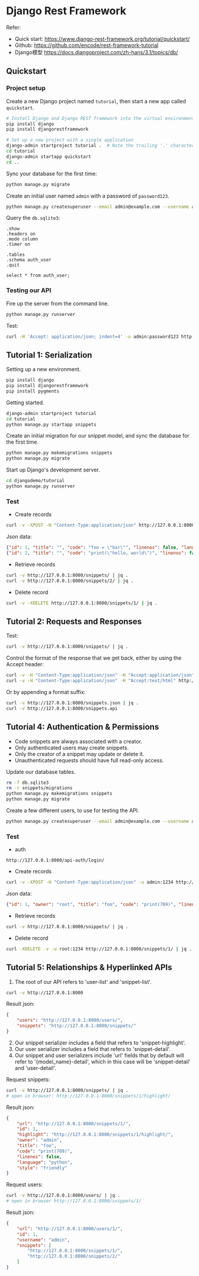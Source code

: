 # Django Rest Framework

Refer:

- Quick start: <https://www.django-rest-framework.org/tutorial/quickstart/>
- Github: <https://github.com/encode/rest-framework-tutorial>
- Django模型 <https://docs.djangoproject.com/zh-hans/3.1/topics/db/>

## Quickstart

### Project setup

Create a new Django project named `tutorial`, then start a new app called `quickstart`.

```sh
# Install Django and Django REST framework into the virtual environment
pip install django
pip install djangorestframework

# Set up a new project with a single application
django-admin startproject tutorial .  # Note the trailing '.' character
cd tutorial
django-admin startapp quickstart
cd ..
```

Sync your database for the first time:

```sh
python manage.py migrate
```

Create an initial user named `admin` with a password of `password123`.

```sh
python manage.py createsuperuser --email admin@example.com --username admin
```

Query the `db.sqlite3`:

```text
.show
.headers on
.mode column
.timer on

.tables
.schema auth_user
.quit

select * from auth_user;
```

### Testing our API

Fire up the server from the command line.

```sh
python manage.py runserver
```

Test:

```sh
curl -H 'Accept: application/json; indent=4' -u admin:password123 http://127.0.0.1:8000/users/
```

## Tutorial 1: Serialization

Setting up a new environment.

```sh
pip install django
pip install djangorestframework
pip install pygments
```

Getting started.

```sh
django-admin startproject tutorial
cd tutorial
python manage.py startapp snippets
```

Create an initial migration for our snippet model, and sync the database for the first time.

```sh
python manage.py makemigrations snippets
python manage.py migrate
```

Start up Django's development server.

```sh
cd djangodemo/tutorial
python manage.py runserver
```

### Test

- Create records

```sh
curl -v -XPOST -H "Content-Type:application/json" http://127.0.0.1:8000/snippets/ -d @data.json
```

Json data:

```json
{"id": 1, "title": "", "code": "foo = \"bar\"", "linenos": false, "language": "python", "style": "friendly"}
{"id": 2, "title": "", "code": "print(\"hello, world\")", "linenos": false, "language": "python", "style": "friendly"}
```

- Retrieve records

```sh
curl -v http://127.0.0.1:8000/snippets/ | jq .
curl -v http://127.0.0.1:8000/snippets/2/ | jq .
```

- Delete record

```sh
curl -v -XDELETE http://127.0.0.1:8000/snippets/1/ | jq .
```

## Tutorial 2: Requests and Responses

Test:

```sh
curl -v http://127.0.0.1:8000/snippets/ | jq .
```

Control the format of the response that we get back, either by using the Accept header:

```sh
curl -v -H "Content-Type:application/json" -H "Accept:application/json" http://127.0.0.1:8000/snippets/ | jq .
curl -v -H "Content-Type:application/json" -H "Accept:text/html" http://127.0.0.1:8000/snippets/
```

Or by appending a format suffix:

```sh
curl -v http://127.0.0.1:8000/snippets.json | jq .
curl -v http://127.0.0.1:8000/snippets.api
```

## Tutorial 4: Authentication & Permissions

- Code snippets are always associated with a creator.
- Only authenticated users may create snippets.
- Only the creator of a snippet may update or delete it.
- Unauthenticated requests should have full read-only access.

Update our database tables.

```sh
rm -f db.sqlite3
rm -r snippets/migrations
python manage.py makemigrations snippets
python manage.py migrate
```

Create a few different users, to use for testing the API.

```sh
python manage.py createsuperuser --email admin@example.com --username admin
```

### Test

- auth

```text
http://127.0.0.1:8000/api-auth/login/
```

- Create records

```sh
curl -v -XPOST -H "Content-Type:application/json" -u admin:1234 http://127.0.0.1:8000/snippets/ -d @data.json
```

Json data:

```json
{"id": 1, "owner": "root", "title": "foo", "code": "print(789)", "linenos": false, "language": "python", "style": "friendly"}
```

- Retrieve records

```sh
curl -v http://127.0.0.1:8000/snippets/ | jq .
```

- Delete record

```sh
curl -XDELETE -v -u root:1234 http://127.0.0.1:8000/snippets/1/ | jq .
```

## Tutorial 5: Relationships & Hyperlinked APIs

1. The root of our API refers to 'user-list' and 'snippet-list'.

```sh
curl -v http://127.0.0.1:8000
```

Result json:

```json
{
    "users": "http://127.0.0.1:8000/users/",
    "snippets": "http://127.0.0.1:8000/snippets/"
}
```

2. Our snippet serializer includes a field that refers to 'snippet-highlight'.
3. Our user serializer includes a field that refers to 'snippet-detail'.
4. Our snippet and user serializers include 'url' fields that by default will refer to '{model_name}-detail', which in this case will be 'snippet-detail' and 'user-detail'.

Request snippets:

```sh
curl -v http://127.0.0.1:8000/snippets/ | jq .
# open in browser: http://127.0.0.1:8000/snippets/1/highlight/
```

Result json:

```json
{
    "url": "http://127.0.0.1:8000/snippets/1/",
    "id": 1,
    "highlight": "http://127.0.0.1:8000/snippets/1/highlight/",
    "owner": "admin",
    "title": "foo",
    "code": "print(789)",
    "linenos": false,
    "language": "python",
    "style": "friendly"
}
```

Request users:

```sh
curl -v http://127.0.0.1:8000/users/ | jq .
# open in browser http://127.0.0.1:8000/snippets/1/
```

Result json:

```json
{
    "url": "http://127.0.0.1:8000/users/1/",
    "id": 1,
    "username": "admin",
    "snippets": [
        "http://127.0.0.1:8000/snippets/1/",
        "http://127.0.0.1:8000/snippets/2/"
    ]
}
```

